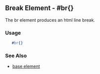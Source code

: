 <!-- dash: #br | Element | ###:Section -->



## Break Element - #br{}

  The br element produces an html line break.

### Usage

```erlang
   #br{}

```

### See Also

 *  [base element](./element_base.md.md)

 
